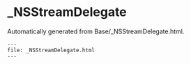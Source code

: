 
# _NSStreamDelegate

Automatically generated from Base/_NSStreamDelegate.html.

``` {raw} html
---
file: _NSStreamDelegate.html
---
```
